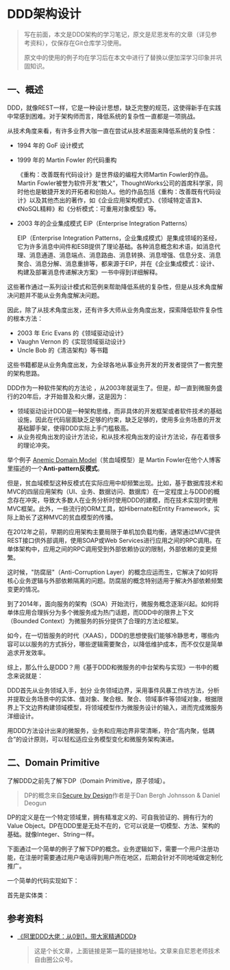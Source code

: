 # DDD架构设计

> 写在前面，本文是DDD架构的学习笔记，原文是尼恩发布的文章（详见参考资料），仅保存在Git仓库学习使用。
>
> 原文中的使用的例子均在学习后在本文中进行了替换以便加深学习印象并巩固知识。

## 一、概述

DDD，就像REST一样，它是一种设计思想，缺乏完整的规范，这使得新手在实践中常感到困难。对于架构师而言，降低系统的复杂性一直都是一项挑战。

从技术角度来看，有许多业界大咖一直在尝试从技术层面来降低系统的复杂性：

- 1994 年的 GoF 设计模式

- 1999 年的 Martin Fowler 的代码重构

  《重构：改善既有代码设计》是世界级的编程大师Martin Fowler的作品。Martin Fowler被誉为软件开发“教父”，ThoughtWorks公司的首席科学家，同时他也是敏捷开发的开拓者和创始人。他的作品包括《重构：改善既有代码设计》以及其他杰出的著作，如《企业应用架构模式》、《领域特定语言》、《NoSQL精粹》和《分析模式：可重用对象模型》等。

- 2003 年的企业集成模式 EIP（Enterprise Integration Patterns）

  EIP（Enterprise Integration Patterns，企业集成模式）是集成领域的圣经，它为许多消息中间件和ESB提供了理论基础。各种消息概念和术语，如消息代理、消息通道、消息端点、消息路由、消息转换、消息增强、信息分支、消息聚合、消息分解、消息重排等，都来源于EIP，并在《企业集成模式：设计、构建及部署消息传递解决方案》一书中得到详细解释。

这些著作通过一系列设计模式和范例来帮助降低系统的复杂性，但是从技术角度解决问题并不能从业务角度解决问题。

因此，除了从技术角度出发，还有许多大师从业务角度出发，探索降低软件复杂性的根本方法：

- 2003 年 Eric Evans 的《领域驱动设计》
- Vaughn Vernon 的《实现领域驱动设计》
- Uncle Bob 的《清洁架构》等书籍

这些书籍都是从业务角度出发，为全球各地从事业务开发的开发者提供了一套完整的架构思路。

DDD作为一种软件架构的方法论 ，从2003年就诞生了。但是，却一直到微服务盛行的20年后，才开始普及和火爆，这是因为：

- 领域驱动设计DDD是一种架构思维，而非具体的开发框架或者软件技术的基础设施，因此在代码层面缺乏足够的约束，缺乏足够的，使用多业务场景的开发基础脚手架，使得DDD实际上手门槛极高。
- 从业务视角出发的设计方法论，和从技术视角出发的设计方法论，存在着很多的理论冲突。

举个例子 [Anemic Domain Model](https://martinfowler.com/bliki/AnemicDomainModel.html)（贫血域模型）是 Martin Fowler在他个人博客里描述的一个**Anti-pattern反模式**。

但是，贫血域模型这种反模式在实际应用中却频繁出现。比如，基于数据库技术和MVC的四层应用架构（UI、业务、数据访问、数据库）在一定程度上与DDD的概念存在冲突，导致大多数人在业务分析时使用DDD的建模，而在技术实现时使用MVC框架。此外，一些流行的ORM工具，如Hibernate和Entity Framework，实际上助长了这种MVC的贫血模型的传播。

在2012年之前，早期的应用架构主要局限于单机加负载均衡，通常通过MVC提供REST接口供外部调用，使用SOAP或Web Services进行应用之间的RPC调用。在单体架构中，应用之间的RPC调用受到外部依赖协议的限制，外部依赖的变更频繁。

这时候，"防腐层"（Anti-Corruption Layer）的概念应运而生，它解决了如何将核心业务逻辑与外部依赖隔离的问题。防腐层的概念特别适用于解决外部依赖频繁变更的情况。

到了2014年，面向服务的架构（SOA）开始流行，微服务概念逐渐兴起。如何将单体应用合理拆分为多个微服务成为热门话题，而DDD中的限界上下文（Bounded Context）为微服务的拆分提供了合理的方法论框架。

如今，在一切皆服务的时代（XAAS），DDD的思想使我们能够冷静思考，哪些内容可以以服务的方式拆分，哪些逻辑需要聚合，以降低维护成本，而不仅仅是简单追求开发效率。

综上，那么什么是DDD？用《基于DDD和微服务的中台架构与实现》一书中的概念来说就是：

DDD首先从业务领域入手，划分 业务领域边界，采用事件风暴工作坊方法，分析并提取业务场景中的实体、值对象、聚合根、聚合、领域事件等领域对象，根据限界上下文边界构建领域模型，将领域模型作为微服务设计的输入，进而完成微服务洋细设计。

用DDD方法设计出来的微服务，业务和应用边界非常清晰，符合“高内聚，低耦合”的设计原则，可以轻松适应业务模型变化和微服务架构演进。

## 二、Domain Primitive

了解DDD之前先了解下DP（Domain Primitive，原子领域）。

> DP的概念来自[Secure by Design](https://livebook.manning.com/book/secure-by-design/chapter-5/1?spm=a2c6h.12873639.article-detail.7.108512fe7Pwoew)作者是于Dan Bergh Johnsson & Daniel Deogun

DP的定义是在一个特定领域里，拥有精准定义的、可自我验证的、拥有行为的Value Object。DP在DDD里是无处不在的，它可以说是一切模型、方法、架构的基础。就像Integer、String一样。

下面通过一个简单的例子了解下DP的概念。业务逻辑如下，需要一个用户注册功能，在注册时需要通过用户电话得到用户所在地区，后期会针对不同地域做定制化推广。

一个简单的代码实现如下：

首先是实体类：



## 参考资料

- [《阿里DDD大佬：从0到1，带大家精通DDD》](https://mp.weixin.qq.com/s/_FKXKC-M22FyCv9K7slISg)

  > 这是个长文章，上面链接是第一篇的链接地址。文章来自尼恩老师技术自由圈公众号。
